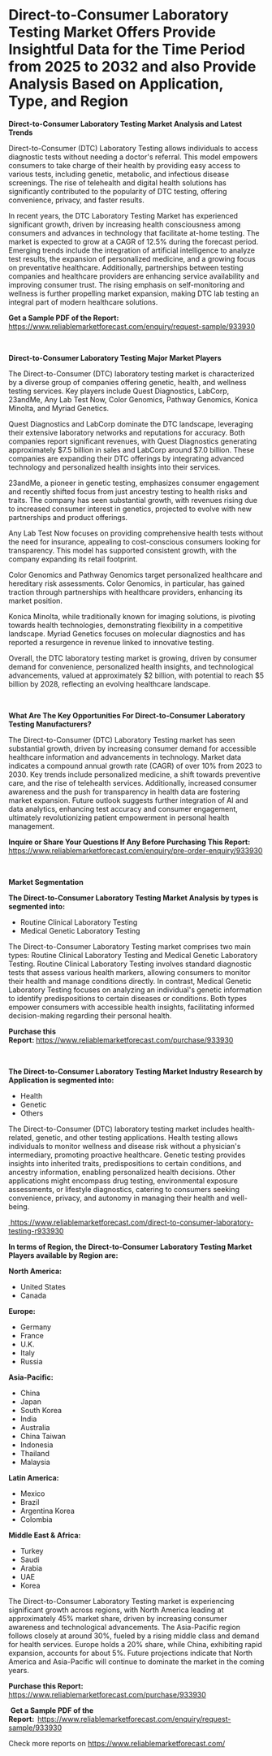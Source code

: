 <p><h1>Direct-to-Consumer Laboratory Testing Market Offers Provide Insightful Data for the Time Period from 2025 to 2032 and also Provide Analysis Based on Application, Type, and Region</h1></p><p><strong>Direct-to-Consumer Laboratory Testing Market Analysis and Latest Trends</strong></p>
<p><p>Direct-to-Consumer (DTC) Laboratory Testing allows individuals to access diagnostic tests without needing a doctor's referral. This model empowers consumers to take charge of their health by providing easy access to various tests, including genetic, metabolic, and infectious disease screenings. The rise of telehealth and digital health solutions has significantly contributed to the popularity of DTC testing, offering convenience, privacy, and faster results.</p><p>In recent years, the DTC Laboratory Testing Market has experienced significant growth, driven by increasing health consciousness among consumers and advances in technology that facilitate at-home testing. The market is expected to grow at a CAGR of 12.5% during the forecast period. Emerging trends include the integration of artificial intelligence to analyze test results, the expansion of personalized medicine, and a growing focus on preventative healthcare. Additionally, partnerships between testing companies and healthcare providers are enhancing service availability and improving consumer trust. The rising emphasis on self-monitoring and wellness is further propelling market expansion, making DTC lab testing an integral part of modern healthcare solutions.</p></p>
<p><strong>Get a Sample PDF of the Report:&nbsp;</strong> <a href="https://www.reliablemarketforecast.com/enquiry/request-sample/933930?utm_campaign=2783&utm_medium=2&utm_source=Github&utm_content=ia&utm_term=11032025&utm_id=direct-to-consumer-laboratory-testing">https://www.reliablemarketforecast.com/enquiry/request-sample/933930</a></p>
<p>&nbsp;</p>
<p><strong>Direct-to-Consumer Laboratory Testing Major Market Players</strong></p>
<p><p>The Direct-to-Consumer (DTC) laboratory testing market is characterized by a diverse group of companies offering genetic, health, and wellness testing services. Key players include Quest Diagnostics, LabCorp, 23andMe, Any Lab Test Now, Color Genomics, Pathway Genomics, Konica Minolta, and Myriad Genetics.</p><p>Quest Diagnostics and LabCorp dominate the DTC landscape, leveraging their extensive laboratory networks and reputations for accuracy. Both companies report significant revenues, with Quest Diagnostics generating approximately $7.5 billion in sales and LabCorp around $7.0 billion. These companies are expanding their DTC offerings by integrating advanced technology and personalized health insights into their services.</p><p>23andMe, a pioneer in genetic testing, emphasizes consumer engagement and recently shifted focus from just ancestry testing to health risks and traits. The company has seen substantial growth, with revenues rising due to increased consumer interest in genetics, projected to evolve with new partnerships and product offerings.</p><p>Any Lab Test Now focuses on providing comprehensive health tests without the need for insurance, appealing to cost-conscious consumers looking for transparency. This model has supported consistent growth, with the company expanding its retail footprint.</p><p>Color Genomics and Pathway Genomics target personalized healthcare and hereditary risk assessments. Color Genomics, in particular, has gained traction through partnerships with healthcare providers, enhancing its market position.</p><p>Konica Minolta, while traditionally known for imaging solutions, is pivoting towards health technologies, demonstrating flexibility in a competitive landscape. Myriad Genetics focuses on molecular diagnostics and has reported a resurgence in revenue linked to innovative testing.</p><p>Overall, the DTC laboratory testing market is growing, driven by consumer demand for convenience, personalized health insights, and technological advancements, valued at approximately $2 billion, with potential to reach $5 billion by 2028, reflecting an evolving healthcare landscape.</p></p>
<p>&nbsp;</p>
<p><strong>What Are The Key Opportunities For Direct-to-Consumer Laboratory Testing Manufacturers?</strong></p>
<p><p>The Direct-to-Consumer (DTC) Laboratory Testing market has seen substantial growth, driven by increasing consumer demand for accessible healthcare information and advancements in technology. Market data indicates a compound annual growth rate (CAGR) of over 10% from 2023 to 2030. Key trends include personalized medicine, a shift towards preventive care, and the rise of telehealth services. Additionally, increased consumer awareness and the push for transparency in health data are fostering market expansion. Future outlook suggests further integration of AI and data analytics, enhancing test accuracy and consumer engagement, ultimately revolutionizing patient empowerment in personal health management.</p></p>
<p><strong>Inquire or Share Your Questions If Any Before Purchasing This Report:</strong> <a href="https://www.reliablemarketforecast.com/enquiry/pre-order-enquiry/933930?utm_campaign=2783&utm_medium=2&utm_source=Github&utm_content=ia&utm_term=11032025&utm_id=direct-to-consumer-laboratory-testing">https://www.reliablemarketforecast.com/enquiry/pre-order-enquiry/933930</a></p>
<p>&nbsp;</p>
<p><strong>Market Segmentation</strong></p>
<p><strong>The Direct-to-Consumer Laboratory Testing Market Analysis by types is segmented into:</strong></p>
<p><ul><li>Routine Clinical Laboratory Testing</li><li>Medical Genetic Laboratory Testing</li></ul></p>
<p><p>The Direct-to-Consumer Laboratory Testing market comprises two main types: Routine Clinical Laboratory Testing and Medical Genetic Laboratory Testing. Routine Clinical Laboratory Testing involves standard diagnostic tests that assess various health markers, allowing consumers to monitor their health and manage conditions directly. In contrast, Medical Genetic Laboratory Testing focuses on analyzing an individual's genetic information to identify predispositions to certain diseases or conditions. Both types empower consumers with accessible health insights, facilitating informed decision-making regarding their personal health.</p></p>
<p><strong>Purchase this Report:&nbsp;</strong><a href="https://www.reliablemarketforecast.com/purchase/933930?utm_campaign=2783&utm_medium=2&utm_source=Github&utm_content=ia&utm_term=11032025&utm_id=direct-to-consumer-laboratory-testing">https://www.reliablemarketforecast.com/purchase/933930</a></p>
<p>&nbsp;</p>
<p><strong>The Direct-to-Consumer Laboratory Testing Market Industry Research by Application is segmented into:</strong></p>
<p><ul><li>Health</li><li>Genetic</li><li>Others</li></ul></p>
<p><p>The Direct-to-Consumer (DTC) laboratory testing market includes health-related, genetic, and other testing applications. Health testing allows individuals to monitor wellness and disease risk without a physician's intermediary, promoting proactive healthcare. Genetic testing provides insights into inherited traits, predispositions to certain conditions, and ancestry information, enabling personalized health decisions. Other applications might encompass drug testing, environmental exposure assessments, or lifestyle diagnostics, catering to consumers seeking convenience, privacy, and autonomy in managing their health and well-being.</p></p>
<p><a href="https://www.reliablemarketforecast.com/direct-to-consumer-laboratory-testing-r933930?utm_campaign=2783&utm_medium=2&utm_source=Github&utm_content=ia&utm_term=11032025&utm_id=direct-to-consumer-laboratory-testing">&nbsp;https://www.reliablemarketforecast.com/direct-to-consumer-laboratory-testing-r933930</a></p>
<p><strong>In terms of Region, the Direct-to-Consumer Laboratory Testing Market Players available by Region are:</strong></p>
<p>
    <p> <strong> North America: </strong>
        <ul>
            <li>United States</li>
            <li>Canada</li>
        </ul>
        </p> 
    <p> <strong> Europe: </strong>
        <ul>
            <li>Germany</li>
            <li>France</li>
            <li>U.K.</li>
            <li>Italy</li>
            <li>Russia</li>
        </ul>
        </p> 
    <p> <strong> Asia-Pacific: </strong>
        <ul>
            <li>China</li>
            <li>Japan</li>
            <li>South Korea</li>
            <li>India</li>
            <li>Australia</li>
            <li>China Taiwan</li>
            <li>Indonesia</li>
            <li>Thailand</li>
            <li>Malaysia</li>
        </ul>
        </p> 
    <p> <strong> Latin America: </strong>
        <ul>
            <li>Mexico</li>
            <li>Brazil</li>
            <li>Argentina Korea</li>
            <li>Colombia</li>
        </ul>
        </p> 
    <p> <strong> Middle East & Africa: </strong>
        <ul>
            <li>Turkey</li>
            <li>Saudi</li>
            <li>Arabia</li>
            <li>UAE</li>
            <li>Korea</li>
        </ul>
    </p>
    </p>
<p><p>The Direct-to-Consumer Laboratory Testing market is experiencing significant growth across regions, with North America leading at approximately 45% market share, driven by increasing consumer awareness and technological advancements. The Asia-Pacific region follows closely at around 30%, fueled by a rising middle class and demand for health services. Europe holds a 20% share, while China, exhibiting rapid expansion, accounts for about 5%. Future projections indicate that North America and Asia-Pacific will continue to dominate the market in the coming years.</p></p>
<p><strong>Purchase this Report: </strong><a href="https://www.reliablemarketforecast.com/purchase/933930?utm_campaign=2783&utm_medium=2&utm_source=Github&utm_content=ia&utm_term=11032025&utm_id=direct-to-consumer-laboratory-testing">https://www.reliablemarketforecast.com/purchase/933930</a></p>
<p>&nbsp;<strong>Get a Sample PDF of the Report:&nbsp;&nbsp;</strong><a href="https://www.reliablemarketforecast.com/enquiry/request-sample/933930?utm_campaign=2783&utm_medium=2&utm_source=Github&utm_content=ia&utm_term=11032025&utm_id=direct-to-consumer-laboratory-testing">https://www.reliablemarketforecast.com/enquiry/request-sample/933930</a></p>
<p><strong></strong></p>
<p>Check more reports on <a href="https://www.reliablemarketforecast.com/?utm_campaign=2783&utm_medium=2&utm_source=Github&utm_content=ia&utm_term=11032025&utm_id=direct-to-consumer-laboratory-testing">https://www.reliablemarketforecast.com/</a></p>